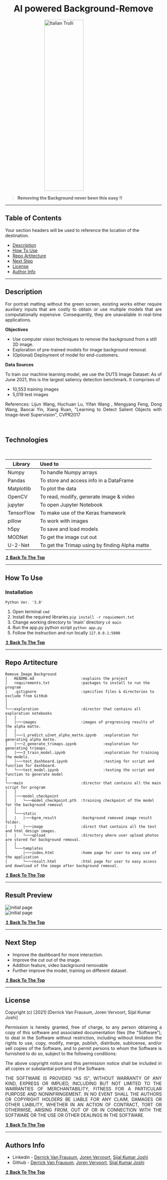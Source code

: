 <h1 align="center"> <strong>AI powered Background-Remove</strong> </h1>


<img src="https://images.pexels.com/photos/406014/pexels-photo-406014.jpeg?auto=compress&cs=tinysrgb&dpr=2&h=650&w=940" alt="Italian Trulli" width="1000" height="550" style="display: block;
  margin-left: auto;
  margin-right: auto;
  width: 50%;">

> <p> <strong> Removing the Background never been this easy !! </strong> </p>

---

## **Table of Contents**
Your section headers will be used to reference the location of the destination.

- [Description](#description)
- [How To Use](#how-to-use)
- [Repo Artitecture](#repo-artitecture)
- [Next Step](#next-step)
- [License](#license)
- [Author Info](#author-info)

---

## **Description**

<p align="justify">
For portrait matting without the green screen, existing works either require auxiliary inputs that are costly to obtain or use multiple models that are computationally expensive. Consequently, they are unavailable in real-time applications.
</p>

<strong> Objectives </strong>

* Use computer vision techniques to remove the background from a still 2D image.
* Exploration of pre-trained models for image background removal.
* (Optional) Deployment of model for end-customers.

<strong>Data Sources</strong>
<p align="justify">
To train our machine learning model, we use the DUTS Image Dataset: As of June 2021, this is the largest saliency detection benchmark. It comprises of
</p>

* 10,553 training images
* 5,019 test images

<p align="justify">
References: Lijun Wang, Huchuan Lu, Yifan Wang , Mengyang Feng, Dong Wang, Baocai Yin, Xiang Ruan, "Learning to Detect Salient Objects with Image-level Supervision", CVPR2017
</p>

<br/>

## **Technologies**
<br/>

| Library          | Used to                                        |
| ---------------- | :----------------------------------------------|
| Numpy            | To handle Numpy arrays                         |
| Pandas           | To store and access info in a DataFrame        |
| Matplotlib       | To plot the data                               |
| OpenCV           | To read, modify, generate image & video        |
| jupyter          | To open Jupyter Notebook                       |
| TensorFlow       | To make use of the Keras framework             |
| pillow           | To work with images                            |
| h5py             | To save and load models                        |
| MODNet           | To get the image cut out                        |
| U-2-Net          | To get the Trimap using by finding Alpha matte     |


[**↥ Back To The Top**](#table-of-contents)

---

## **How To Use**

### **Installation** 

`Python Ver. '3.8'`

1. Open terminal `cmd`
2. Install the required libraries  `pip install -r requiement.txt`
3. Change working directory to 'main' directory `cd main`
4. Run the app.py python script `python app.py`
5. Follow the instruction and run locally `127.0.0.1:5000`


[**↥ Back To The Top**](#table-of-contents)

---

## **Repo Artitecture**
```
Remove_Image_Background
│   README.md                     :explains the project
│   requirements.txt              :packages to install to run the program
│   .gitignore                    :specifies files & directories to exclude from GitHub
│   
│
└───exploration                   :director that contains all exploration notebooks
│   │
│   |───images                    :images of progressing results of the alpha matte.                        
│   │
│   │───1_predict_u2net_alpha_matte.ipynb   :exploration for generating alpha matte.
│   │───2_generate_trimaps.ipynb            :exploration for generating trimaps.
│   │───3_train_model.ipynb                 :exploration for training the models.
│   │───test_dashboard.ipynb                :testing for script and function for dashboard.
│   └───test_model.ipynb                    :testing the script and function to generate model
│
└───main                          :director that contains all the main script for program
│   │
│   |───model_checkpoint                        
│   |   └───model_checkpoint.pth  :training checkpoint of the model for the background removal
│   │
│   └───static                        
│   |   |───bgrm_result           :background removed image result folder.
│   |   |───image                 :direct that contains all the test and html design images.
│   |   └───upload                :directory where user upload photos are stored for background removal.
│   │
│   └───templates                        
│       |───index.html            :home page for user to easy use of the application
│       └───result.html           :html page for user to easy access and download of the image after background removal.
```

[**↥ Back To The Top**](#table-of-contents)

---

## **Result Preview**

<img src="./exploration/images/image_progress_1.PNG" alt="initial page" > 
<br/>
<img src="./exploration/images/image_progress_2.PNG" alt="initial page" > 

[**↥ Back To The Top**](#table-of-contents)

---

## **Next Step**

- Improve the dashboard for more interaction.
- Improve the cut out of the image.
- Addition feature, video background removable
- Further improve the model, training on different dataset.

[**↥ Back To The Top**](#table-of-contents)

---
## **License**

Copyright (c) [2021] [Derrick Van Frausum, Joren Vervoort, Sijal Kumar Joshi]

<p align="justify">
Permission is hereby granted, free of charge, to any person obtaining a copy
of this software and associated documentation files (the "Software"), to deal
in the Software without restriction, including without limitation the rights
to use, copy, modify, merge, publish, distribute, sublicense, and/or sell
copies of the Software, and to permit persons to whom the Software is
furnished to do so, subject to the following conditions:
</p>
<p align="justify">
The above copyright notice and this permission notice shall be included in all
copies or substantial portions of the Software.
</p>
<p align="justify">
THE SOFTWARE IS PROVIDED "AS IS", WITHOUT WARRANTY OF ANY KIND, EXPRESS OR
IMPLIED, INCLUDING BUT NOT LIMITED TO THE WARRANTIES OF MERCHANTABILITY,
FITNESS FOR A PARTICULAR PURPOSE AND NONINFRINGEMENT. IN NO EVENT SHALL THE
AUTHORS OR COPYRIGHT HOLDERS BE LIABLE FOR ANY CLAIM, DAMAGES OR OTHER
LIABILITY, WHETHER IN AN ACTION OF CONTRACT, TORT OR OTHERWISE, ARISING FROM,
OUT OF OR IN CONNECTION WITH THE SOFTWARE OR THE USE OR OTHER DEALINGS IN THE
SOFTWARE.
</p>

[**↥ Back To The Top**](#table-of-contents)

---

## **Authors Info**

- Linkedin -  [Derrick Van Frausum](https://www.linkedin.com/in/derrick-van-frausum/), [Joren Vervoort](https://www.linkedin.com/in/vervoort-joren/), [Sijal Kumar Joshi](https://www.linkedin.com/in/sijal-kumar-joshi-b1545584/)
- Github   - [Derrick Van Frausum](https://github.com/DerrickDDInAI), [Joren Vervoort](https://github.com/Joren-Vervoort), [Sijal Kumar Joshi](https://github.com/sijal001)

[**↥ Back To The Top**](#table-of-contents)
